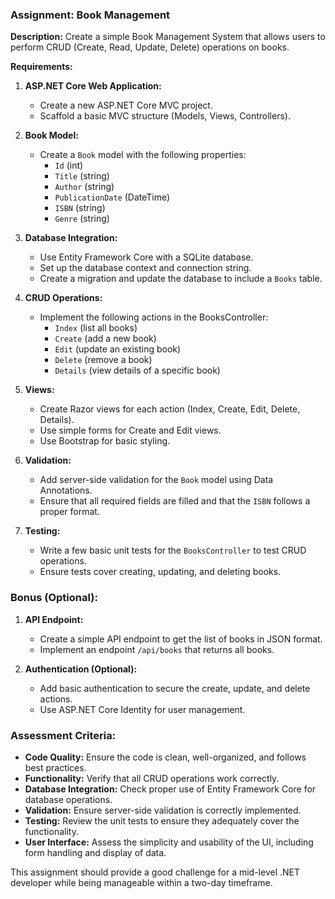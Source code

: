 ### Assignment: Book Management

**Description:**
Create a simple Book Management System that allows users to perform CRUD (Create, Read, Update, Delete) operations on books.

**Requirements:**

1. **ASP.NET Core Web Application:**
   - Create a new ASP.NET Core MVC project.
   - Scaffold a basic MVC structure (Models, Views, Controllers).

2. **Book Model:**
   - Create a `Book` model with the following properties:
     - `Id` (int)
     - `Title` (string)
     - `Author` (string)
     - `PublicationDate` (DateTime)
     - `ISBN` (string)
     - `Genre` (string)

3. **Database Integration:**
   - Use Entity Framework Core with a SQLite database.
   - Set up the database context and connection string.
   - Create a migration and update the database to include a `Books` table.

4. **CRUD Operations:**
   - Implement the following actions in the BooksController:
     - `Index` (list all books)
     - `Create` (add a new book)
     - `Edit` (update an existing book)
     - `Delete` (remove a book)
     - `Details` (view details of a specific book)

5. **Views:**
   - Create Razor views for each action (Index, Create, Edit, Delete, Details).
   - Use simple forms for Create and Edit views.
   - Use Bootstrap for basic styling.

6. **Validation:**
   - Add server-side validation for the `Book` model using Data Annotations.
   - Ensure that all required fields are filled and that the `ISBN` follows a proper format.

7. **Testing:**
   - Write a few basic unit tests for the `BooksController` to test CRUD operations.
   - Ensure tests cover creating, updating, and deleting books.

### Bonus (Optional):

1. **API Endpoint:**
   - Create a simple API endpoint to get the list of books in JSON format.
   - Implement an endpoint `/api/books` that returns all books.

2. **Authentication (Optional):**
   - Add basic authentication to secure the create, update, and delete actions.
   - Use ASP.NET Core Identity for user management.

### Assessment Criteria:

- **Code Quality:** Ensure the code is clean, well-organized, and follows best practices.
- **Functionality:** Verify that all CRUD operations work correctly.
- **Database Integration:** Check proper use of Entity Framework Core for database operations.
- **Validation:** Ensure server-side validation is correctly implemented.
- **Testing:** Review the unit tests to ensure they adequately cover the functionality.
- **User Interface:** Assess the simplicity and usability of the UI, including form handling and display of data.

This assignment should provide a good challenge for a mid-level .NET developer while being manageable within a two-day timeframe.
